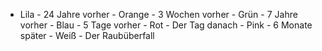 - Lila - 24 Jahre vorher
		- Orange - 3 Wochen vorher
		- Grün - 7 Jahre vorher
		- Blau - 5 Tage vorher
		- Rot - Der Tag danach
		- Pink - 6 Monate später
		- Weiß - Der Raubüberfall